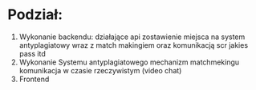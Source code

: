# Podział: #
1. Wykonanie backendu:
działające api 
zostawienie miejsca na system antyplagiatowy wraz z match makingiem oraz komunikacją scr jakies pass itd
2. Wykonanie Systemu antyplagiatowego mechanizm matchmekingu 
komunikacja w czasie rzeczywistym (video chat)
3. Frontend 